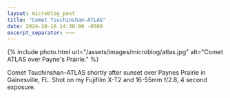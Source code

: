 ```yaml
---
layout: microblog_post
title: "Comet Tsuchinshan–ATLAS"
date: 2024-10-16 14:30:00 -0500
excerpt_separator: ~~~
---
```

<div class="photoswipe-gallery">
	{% include photo.html
	url="/assets/images/microblog/atlas.jpg"
	alt="Comet ATLAS over Payne's Prairie."
	%}
</div>

Comet Tsuchinshan–ATLAS shortly after sunset over Paynes Prairie in Gainesville, FL. Shot on my Fujifilm X-T2 and 16-55mm f/2.8, 4 second exposure.

<p style="display:none">~~~</p>
